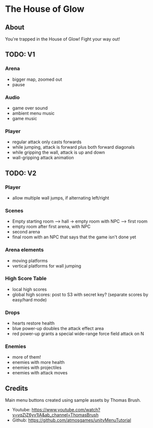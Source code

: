# The House of Glow

## About

You're trapped in the House of Glow! Fight your way out!

## TODO: V1

### Arena

- bigger map, zoomed out
- pause

### Audio

- game over sound
- ambient menu music
- game music

### Player

- regular attack only casts forwards
- while jumping, attack is forward plus both forward diagonals
- while gripping the wall, attack is up and down
- wall-gripping attack animation

## TODO: V2

### Player

- allow multiple wall jumps, if alternating left/right

### Scenes

- Empty starting room --> hall -> empty room with NPC --> first room
- empty room after first arena, with NPC
- second arena
- final room with an NPC that says that the game isn't done yet

### Arena elements

- moving platforms
- vertical platforms for wall jumping

### High Score Table

- local high scores
- global high scores: post to S3 with secret key? (separate scores by easy/hard mode)

### Drops

- hearts restore health
- blue power-up doubles the attack effect area
- red power-up grants a special wide-range force field attack on N

### Enemies

- more of them!
- enemies with more health
- enemies with projectiles
- enemies with attack moves

## Credits

Main menu buttons created using sample assets by Thomas Brush.

- Youtube: https://www.youtube.com/watch?v=vqZjZ6yv1lA&ab_channel=ThomasBrush
- Github: https://github.com/atmosgames/unityMenuTutorial
